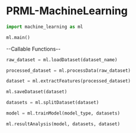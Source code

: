 # PRML-MachineLearning

```python
import machine_learning as ml

ml.main()
```
--Callable Functions--
```python
raw_dataset = ml.loadDataset(dataset_name)

processed_dataset = ml.processData(raw_dataset)

dataset = ml.extractFeatures(processed_dataset)

ml.saveDataset(dataset)

datasets = ml.splitDataset(dataset)

model = ml.trainModel(model_type, datasets)

ml.resultAnalysis(model, datasets, dataset)
```
